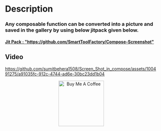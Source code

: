 <h1>Description</h1>
<h3>Any composable function can be converted into a picture and saved in the gallery by using below jitpack given below.</h3>

<h4> <a href = "https://github.com/SmartToolFactory/Compose-Screenshot">Jit Pack : "https://github.com/SmartToolFactory/Compose-Screenshot"</a></h4> 

## Video 
https://github.com/sumitbehera1508/Screen_Shot_in_compose/assets/100491275/a91035fc-912c-4744-ad6e-30bc23dd1b04

<div align="center">
<a href="https://www.buymeacoffee.com/Sumit_behera" target="_blank"><img src="https://cdn.buymeacoffee.com/buttons/v2/default-red.png" alt="Buy Me A Coffee" width="150" ></a>
 </div>
